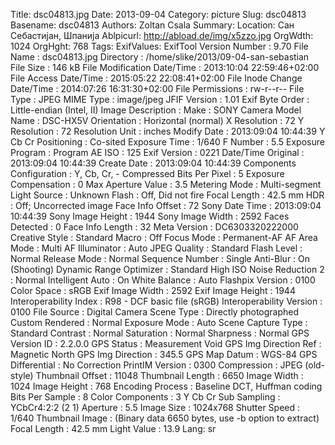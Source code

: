 Title: dsc04813.jpg
Date: 2013-09-04
Category: picture
Slug: dsc04813
Basename: dsc04813
Authors: Zoltan Csala
Summary:
Location: Сан Себастијан, Шпанија
Ablpicurl: http://abload.de/img/x5zzo.jpg
OrgWdth: 1024
OrgHght: 768
Tags:
ExifValues: ExifTool Version Number : 9.70
            File Name : dsc04813.jpg
            Directory : /home/slike/2013/09-04-san-sebastian
            File Size : 146 kB
            File Modification Date/Time : 2013:10:04 22:59:46+02:00
            File Access Date/Time : 2015:05:22 22:08:41+02:00
            File Inode Change Date/Time : 2014:07:26 16:31:30+02:00
            File Permissions : rw-r--r--
            File Type : JPEG
            MIME Type : image/jpeg
            JFIF Version : 1.01
            Exif Byte Order : Little-endian (Intel, II)
            Image Description :
            Make : SONY
            Camera Model Name : DSC-HX5V
            Orientation : Horizontal (normal)
            X Resolution : 72
            Y Resolution : 72
            Resolution Unit : inches
            Modify Date : 2013:09:04 10:44:39
            Y Cb Cr Positioning : Co-sited
            Exposure Time : 1/640
            F Number : 5.5
            Exposure Program : Program AE
            ISO : 125
            Exif Version : 0221
            Date/Time Original : 2013:09:04 10:44:39
            Create Date : 2013:09:04 10:44:39
            Components Configuration : Y, Cb, Cr, -
            Compressed Bits Per Pixel : 5
            Exposure Compensation : 0
            Max Aperture Value : 3.5
            Metering Mode : Multi-segment
            Light Source : Unknown
            Flash : Off, Did not fire
            Focal Length : 42.5 mm
            HDR : Off; Uncorrected image
            Face Info Offset : 72
            Sony Date Time : 2013:09:04 10:44:39
            Sony Image Height : 1944
            Sony Image Width : 2592
            Faces Detected : 0
            Face Info Length : 32
            Meta Version : DC6303320222000
            Creative Style : Standard
            Macro : Off
            Focus Mode : Permanent-AF
            AF Area Mode : Multi
            AF Illuminator : Auto
            JPEG Quality : Standard
            Flash Level : Normal
            Release Mode : Normal
            Sequence Number : Single
            Anti-Blur : On (Shooting)
            Dynamic Range Optimizer : Standard
            High ISO Noise Reduction 2 : Normal
            Intelligent Auto : On
            White Balance : Auto
            Flashpix Version : 0100
            Color Space : sRGB
            Exif Image Width : 2592
            Exif Image Height : 1944
            Interoperability Index : R98 - DCF basic file (sRGB)
            Interoperability Version : 0100
            File Source : Digital Camera
            Scene Type : Directly photographed
            Custom Rendered : Normal
            Exposure Mode : Auto
            Scene Capture Type : Standard
            Contrast : Normal
            Saturation : Normal
            Sharpness : Normal
            GPS Version ID : 2.2.0.0
            GPS Status : Measurement Void
            GPS Img Direction Ref : Magnetic North
            GPS Img Direction : 345.5
            GPS Map Datum : WGS-84
            GPS Differential : No Correction
            PrintIM Version : 0300
            Compression : JPEG (old-style)
            Thumbnail Offset : 11048
            Thumbnail Length : 6650
            Image Width : 1024
            Image Height : 768
            Encoding Process : Baseline DCT, Huffman coding
            Bits Per Sample : 8
            Color Components : 3
            Y Cb Cr Sub Sampling : YCbCr4:2:2 (2 1)
            Aperture : 5.5
            Image Size : 1024x768
            Shutter Speed : 1/640
            Thumbnail Image : (Binary data 6650 bytes, use -b option to extract)
            Focal Length : 42.5 mm
            Light Value : 13.9
Lang: sr

